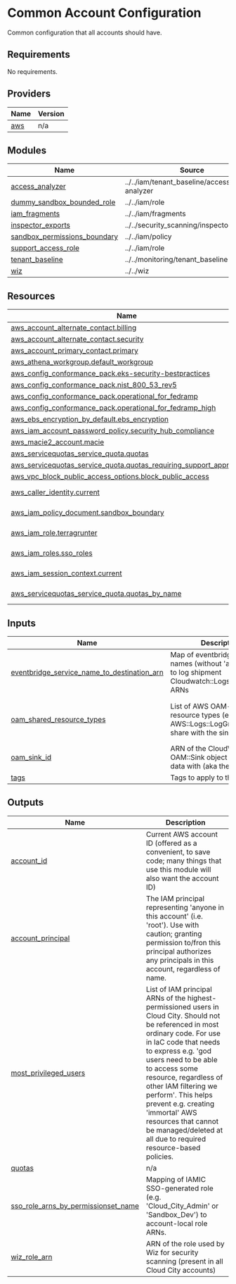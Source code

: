 # Common Account Configuration
Common configuration that all accounts should have.

<!-- BEGIN_TF_DOCS -->
## Requirements

No requirements.

## Providers

| Name | Version |
|------|---------|
| <a name="provider_aws"></a> [aws](#provider\_aws) | n/a |

## Modules

| Name | Source | Version |
|------|--------|---------|
| <a name="module_access_analyzer"></a> [access\_analyzer](#module\_access\_analyzer) | ../../iam/tenant_baseline/access-analyzer | n/a |
| <a name="module_dummy_sandbox_bounded_role"></a> [dummy\_sandbox\_bounded\_role](#module\_dummy\_sandbox\_bounded\_role) | ../../iam/role | n/a |
| <a name="module_iam_fragments"></a> [iam\_fragments](#module\_iam\_fragments) | ../../iam/fragments | n/a |
| <a name="module_inspector_exports"></a> [inspector\_exports](#module\_inspector\_exports) | ../../security_scanning/inspector_exports | n/a |
| <a name="module_sandbox_permissions_boundary"></a> [sandbox\_permissions\_boundary](#module\_sandbox\_permissions\_boundary) | ../../iam/policy | n/a |
| <a name="module_support_access_role"></a> [support\_access\_role](#module\_support\_access\_role) | ../../iam/role | n/a |
| <a name="module_tenant_baseline"></a> [tenant\_baseline](#module\_tenant\_baseline) | ../../monitoring/tenant_baseline | n/a |
| <a name="module_wiz"></a> [wiz](#module\_wiz) | ../../wiz | n/a |

## Resources

| Name | Type |
|------|------|
| [aws_account_alternate_contact.billing](https://registry.terraform.io/providers/hashicorp/aws/latest/docs/resources/account_alternate_contact) | resource |
| [aws_account_alternate_contact.security](https://registry.terraform.io/providers/hashicorp/aws/latest/docs/resources/account_alternate_contact) | resource |
| [aws_account_primary_contact.primary](https://registry.terraform.io/providers/hashicorp/aws/latest/docs/resources/account_primary_contact) | resource |
| [aws_athena_workgroup.default_workgroup](https://registry.terraform.io/providers/hashicorp/aws/latest/docs/resources/athena_workgroup) | resource |
| [aws_config_conformance_pack.eks-security-bestpractices](https://registry.terraform.io/providers/hashicorp/aws/latest/docs/resources/config_conformance_pack) | resource |
| [aws_config_conformance_pack.nist_800_53_rev5](https://registry.terraform.io/providers/hashicorp/aws/latest/docs/resources/config_conformance_pack) | resource |
| [aws_config_conformance_pack.operational_for_fedramp](https://registry.terraform.io/providers/hashicorp/aws/latest/docs/resources/config_conformance_pack) | resource |
| [aws_config_conformance_pack.operational_for_fedramp_high](https://registry.terraform.io/providers/hashicorp/aws/latest/docs/resources/config_conformance_pack) | resource |
| [aws_ebs_encryption_by_default.ebs_encryption](https://registry.terraform.io/providers/hashicorp/aws/latest/docs/resources/ebs_encryption_by_default) | resource |
| [aws_iam_account_password_policy.security_hub_compliance](https://registry.terraform.io/providers/hashicorp/aws/latest/docs/resources/iam_account_password_policy) | resource |
| [aws_macie2_account.macie](https://registry.terraform.io/providers/hashicorp/aws/latest/docs/resources/macie2_account) | resource |
| [aws_servicequotas_service_quota.quotas](https://registry.terraform.io/providers/hashicorp/aws/latest/docs/resources/servicequotas_service_quota) | resource |
| [aws_servicequotas_service_quota.quotas_requiring_support_approval](https://registry.terraform.io/providers/hashicorp/aws/latest/docs/resources/servicequotas_service_quota) | resource |
| [aws_vpc_block_public_access_options.block_public_access](https://registry.terraform.io/providers/hashicorp/aws/latest/docs/resources/vpc_block_public_access_options) | resource |
| [aws_caller_identity.current](https://registry.terraform.io/providers/hashicorp/aws/latest/docs/data-sources/caller_identity) | data source |
| [aws_iam_policy_document.sandbox_boundary](https://registry.terraform.io/providers/hashicorp/aws/latest/docs/data-sources/iam_policy_document) | data source |
| [aws_iam_role.terragrunter](https://registry.terraform.io/providers/hashicorp/aws/latest/docs/data-sources/iam_role) | data source |
| [aws_iam_roles.sso_roles](https://registry.terraform.io/providers/hashicorp/aws/latest/docs/data-sources/iam_roles) | data source |
| [aws_iam_session_context.current](https://registry.terraform.io/providers/hashicorp/aws/latest/docs/data-sources/iam_session_context) | data source |
| [aws_servicequotas_service_quota.quotas_by_name](https://registry.terraform.io/providers/hashicorp/aws/latest/docs/data-sources/servicequotas_service_quota) | data source |

## Inputs

| Name | Description | Type | Default | Required |
|------|-------------|------|---------|:--------:|
| <a name="input_eventbridge_service_name_to_destination_arn"></a> [eventbridge\_service\_name\_to\_destination\_arn](#input\_eventbridge\_service\_name\_to\_destination\_arn) | Map of eventbridge service names (without 'aws.' prefix) to log shipment Cloudwatch::Logs::Destination ARNs | `map(string)` | n/a | yes |
| <a name="input_oam_shared_resource_types"></a> [oam\_shared\_resource\_types](#input\_oam\_shared\_resource\_types) | List of AWS OAM-supported resource types (e.g. AWS::Logs::LogGroup) to share with the sink | `list(string)` | <pre>[<br/>  "AWS::Logs::LogGroup",<br/>  "AWS::CloudWatch::Metric"<br/>]</pre> | no |
| <a name="input_oam_sink_id"></a> [oam\_sink\_id](#input\_oam\_sink\_id) | ARN of the CloudWatch OAM::Sink object to share data with (aka the receiver) | `string` | n/a | yes |
| <a name="input_tags"></a> [tags](#input\_tags) | Tags to apply to the resources | `map(string)` | `{}` | no |

## Outputs

| Name | Description |
|------|-------------|
| <a name="output_account_id"></a> [account\_id](#output\_account\_id) | Current AWS account ID (offered as a convenient, to save code; many things that use this module will also want the account ID) |
| <a name="output_account_principal"></a> [account\_principal](#output\_account\_principal) | The IAM principal representing 'anyone in this account' (i.e. 'root'). Use with caution; granting permission to/fron this principal authorizes any principals in this account, regardless of name. |
| <a name="output_most_privileged_users"></a> [most\_privileged\_users](#output\_most\_privileged\_users) | List of IAM principal ARNs of the highest-permissioned users in Cloud City. Should not be referenced in most ordinary code. For use in IaC code that needs to express e.g. 'god users need to be able to access some resource, regardless of other IAM filtering we perform'. This helps prevent e.g. creating 'immortal' AWS resources that cannot be managed/deleted at all due to required resource-based policies. |
| <a name="output_quotas"></a> [quotas](#output\_quotas) | n/a |
| <a name="output_sso_role_arns_by_permissionset_name"></a> [sso\_role\_arns\_by\_permissionset\_name](#output\_sso\_role\_arns\_by\_permissionset\_name) | Mapping of IAMIC SSO-generated role (e.g. 'Cloud\_City\_Admin' or 'Sandbox\_Dev') to account-local role ARNs. |
| <a name="output_wiz_role_arn"></a> [wiz\_role\_arn](#output\_wiz\_role\_arn) | ARN of the role used by Wiz for security scanning (present in all Cloud City accounts) |
<!-- END_TF_DOCS -->